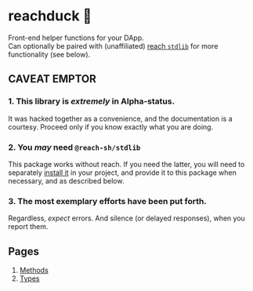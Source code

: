 # reachduck 🦆

Front-end helper functions for your DApp.\
Can optionally be paired with (unaffiliated) [reach `stdlib`](https://www.npmjs.com/package/@reach-sh/stdlib) for more functionality (see below).

## CAVEAT EMPTOR
### 1. This library is *extremely* in Alpha-status. 
It was hacked together as a convenience, and the documentation is a courtesy. Proceed only if you know exactly what you are doing. 

### 2. You *may* need `@reach-sh/stdlib`
This package works without reach. If you need the latter, you will need to separately [install it](https://www.npmjs.com/package/@reach-sh/stdlib) in your project, and provide it to this package when necessary, and as described below. 

### 3. The most exemplary efforts have been put forth. 
Regardless, *expect* errors. And silence (or delayed responses), when you report them.

## Pages

1. [Methods](./methods.md)
2. [Types](./types.md)
